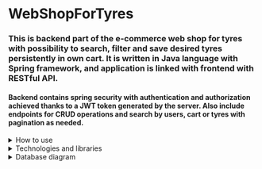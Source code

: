 # WebShopForTyres

### This is backend part of the e-commerce web shop for tyres with possibility to search, filter and save desired tyres persistently in own cart. It is written in Java language with Spring framework, and application is linked with frontend with RESTful API.

#### Backend contains spring security with authentication and authorization achieved thanks to a JWT token generated by the server. Also include endpoints for CRUD operations and search by users, cart or tyres with pagination as needed.

<details>
  <summary>How to use</summary>
  
#### Download the code and import in desired IDE,then in file WebShopForTyres/WebShopBackend/src/main/resources/application.properties change parametars for database and run it.
</details>

<details>
  <summary>Technologies and libraries</summary>
  <br />
  
 1. Java with Spring boot framework
 2. MySql database
 3. Lombok library
 4. Javax validation
 5. Mapstruct
 6. Java JWT
</details>

<details>
  <summary>Database diagram</summary>
  <br />
  
  <img src="WebShopBackend/src/main/resources/static/images/DatabaseDiagramWebTyres.PNG">
  
</details>
